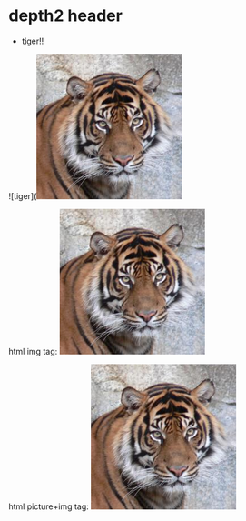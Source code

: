 # depth2 header

- tiger!!

![tiger](![tiger](../../images/tiger.jpg)

html img tag:
<img src="../../images/tiger.jpg">

html picture+img tag:
<picture>
  <img src="../../images/tiger.jpg">
</picture>
